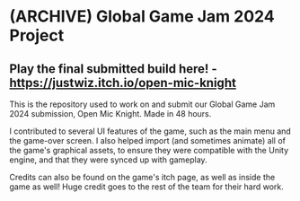 # (ARCHIVE) Global Game Jam 2024 Project

## Play the final submitted build here! - https://justwiz.itch.io/open-mic-knight

This is the repository used to work on and submit our Global Game Jam 2024 submission, Open Mic Knight. Made in 48 hours.

I contributed to several UI features of the game, such as the main menu and the game-over screen. I also helped import (and sometimes animate) all of the game's graphical assets, to ensure they were compatible with the Unity engine, and that they were synced up with gameplay. 

Credits can also be found on the game's itch page, as well as inside the game as well! Huge credit goes to the rest of the team for their hard work.
